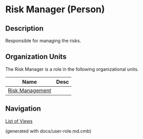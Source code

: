 # Risk Manager (Person)

## Description
Responsible for managing the risks.

## Organization Units
The Risk Manager is a role in the following organizational units.

| Name | Desc |
|---|---|
| [Risk Management](../../mybank/compliance/risk-management.md) |  |


## Navigation
[List of Views](../../views.md)

(generated with docs/user-role.md.cmb)
